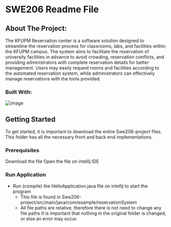 # SWE206 Readme File
## About The Project:
The KFUPM Reservation center is a software solution designed to streamline the reservation process for classrooms, labs, and facilities within the KFUPM campus. The system aims to facilitate the reservation of university facilities in advance to avoid crowding, reservation conflicts, and providing administrators with complete reservation details for better management. Users may easily request rooms and facilities according to the automated reservation system, while administrators can effectively manage reservations with the tools provided.

### Built With:
![image](https://github.com/TheOnlyGoatFatima/SWE-readme-file/assets/146121461/c5d0c80c-2b03-48ea-bc91-ef766a8f9885)

## Getting Started
To get started, it is important to download the entire Swe206-project files. This folder has all the necessary front and back end implementations.

### Prerequisites
Download the file
Open the file on intellij IDE

### Run Application
- Run (compile) the HelloApplication.java file on intellij to start the program
  - This file is found in Swe206-project/src/main/java/com/example/reservationSystem
  - All file paths are relative, therefore there is not need to change any file paths
It is important that nothing in the original folder is changed, or else an error may occur.

